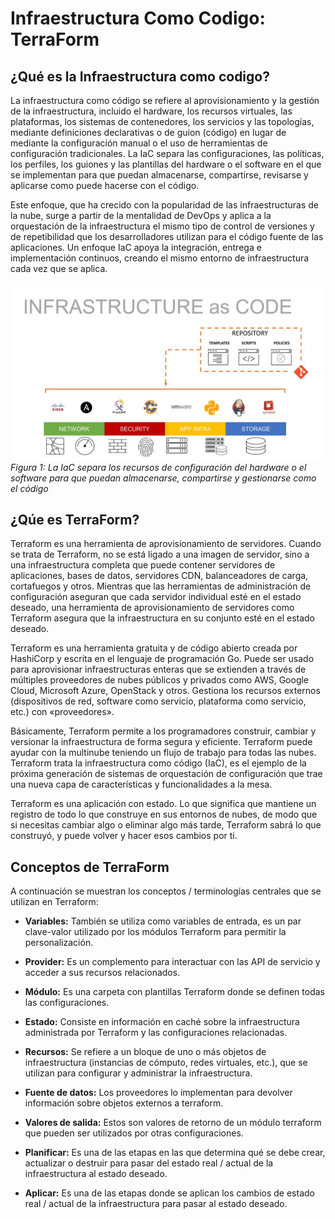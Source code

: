 # Infraestructura Como Codigo: TerraForm

## ¿Qué es la Infraestructura como codigo?

La infraestructura como código se refiere al aprovisionamiento y la gestión de la infraestructura, incluido el hardware, los recursos virtuales, las plataformas, los sistemas de contenedores, los servicios y las topologías, mediante definiciones declarativas o de guion (código) en lugar de mediante la configuración manual o el uso de herramientas de configuración tradicionales. La IaC separa las configuraciones, las políticas, los perfiles, los guiones y las plantillas del hardware o el software en el que se implementan para que puedan almacenarse, compartirse, revisarse y aplicarse como puede hacerse con el código.

Este enfoque, que ha crecido con la popularidad de las infraestructuras de la nube, surge a partir de la mentalidad de DevOps y aplica a la orquestación de la infraestructura el mismo tipo de control de versiones y de repetibilidad que los desarrolladores utilizan para el código fuente de las aplicaciones. Un enfoque IaC apoya la integración, entrega e implementación continuos, creando el mismo entorno de infraestructura cada vez que se aplica.

![Infraestructura como Codigo](/images/IaC.jpg)
_Figura 1: La IaC separa los recursos de configuración del hardware o el software para que puedan almacenarse, compartirse y gestionarse como el código_

## ¿Qúe es TerraForm?

Terraform es una herramienta de aprovisionamiento de servidores. Cuando se trata de Terraform, no se está ligado a una imagen de servidor, sino a una infraestructura completa que puede contener servidores de aplicaciones, bases de datos, servidores CDN, balanceadores de carga, cortafuegos y otros. Mientras que las herramientas de administración de configuración aseguran que cada servidor individual esté en el estado deseado, una herramienta de aprovisionamiento de servidores como Terraform asegura que la infraestructura en su conjunto esté en el estado deseado.

Terraform es una herramienta gratuita y de código abierto creada por HashiCorp y escrita en el lenguaje de programación Go. Puede ser usado para aprovisionar infraestructuras enteras que se extienden a través de múltiples proveedores de nubes públicos y privados como AWS, Google Cloud, Microsoft Azure, OpenStack y otros. Gestiona los recursos externos (dispositivos de red, software como servicio, plataforma como servicio, etc.) con «proveedores».

Básicamente, Terraform permite a los programadores construir, cambiar y versionar la infraestructura de forma segura y eficiente. Terraform puede ayudar con la multinube teniendo un flujo de trabajo para todas las nubes. Terraform trata la infraestructura como código (IaC), es el ejemplo de la próxima generación de sistemas de orquestación de configuración que trae una nueva capa de características y funcionalidades a la mesa.

Terraform es una aplicación con estado. Lo que significa que mantiene un registro de todo lo que construye en sus entornos de nubes, de modo que si necesitas cambiar algo o eliminar algo más tarde, Terraform sabrá lo que construyó, y puede volver y hacer esos cambios por ti.

## Conceptos de TerraForm
A continuación se muestran los conceptos / terminologías centrales que se utilizan en Terraform:

- **Variables:** También se utiliza como variables de entrada, es un par clave-valor utilizado por los módulos Terraform para permitir la personalización.
  
- **Provider:** Es un complemento para interactuar con las API de servicio y acceder a sus recursos relacionados.
  
- **Módulo:** Es una carpeta con plantillas Terraform donde se definen todas las configuraciones.
  
- **Estado:** Consiste en información en caché sobre la infraestructura administrada por Terraform y las configuraciones relacionadas.
  
- **Recursos:** Se refiere a un bloque de uno o más objetos de infraestructura (instancias de cómputo, redes virtuales, etc.), que se utilizan para configurar y administrar la infraestructura.
  
- **Fuente de datos:** Los proveedores lo implementan para devolver información sobre objetos externos a terraform.
  
- **Valores de salida:** Estos son valores de retorno de un módulo terraform que pueden ser utilizados por otras configuraciones.
  
- **Planificar:** Es una de las etapas en las que determina qué se debe crear, actualizar o destruir para pasar del estado real / actual de la infraestructura al estado deseado.
  
- **Aplicar:** Es una de las etapas donde se aplican los cambios de estado real / actual de la infraestructura para pasar al estado deseado.

